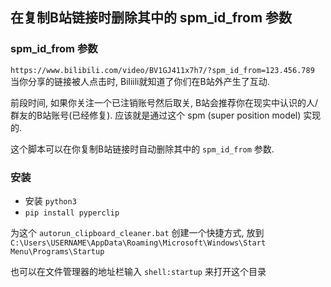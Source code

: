 ## 在复制B站链接时删除其中的 spm_id_from 参数


### spm_id_from 参数

`https://www.bilibili.com/video/BV1GJ411x7h7/?spm_id_from=123.456.789` 
当你分享的链接被人点击时, Biliili就知道了你们在B站外产生了互动. 

前段时间, 如果你关注一个已注销账号然后取关, B站会推荐你在现实中认识的人/群友的B站账号(已经修复). 应该就是通过这个 spm (super position model) 实现的. 

这个脚本可以在你复制B站链接时自动删除其中的 `spm_id_from` 参数.

### 安装

-   安装 `python3`
-   `pip install pyperclip`

为这个 `autorun_clipboard_cleaner.bat` 创建一个快捷方式, 放到 `C:\Users\USERNAME\AppData\Roaming\Microsoft\Windows\Start Menu\Programs\Startup` 

也可以在文件管理器的地址栏输入 `shell:startup` 来打开这个目录